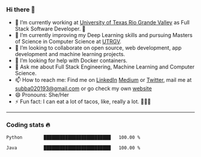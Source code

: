 

<!-- ![Banner](banner.gif) -->

### Hi there 👋

- 🔭 I’m currently working at [University of Texas Rio Grande Valley](https://www.utrgv.edu/en-us/) as Full Stack Software Developer. 🥑
- 🌱 I’m currently improving my Deep Learning skills and pursuing Masters of Science in Computer Science at [UTRGV](https://www.utrgv.edu/en-us/).
- 👯 I’m looking to collaborate on open source, web development, app development and machine learning projects.
- 🤔 I’m looking for help with Docker containers.
- 💬 Ask me about Full Stack Engineering, Machine Learning and Computer Science.
- 📫 How to reach me: Find me on [LinkedIn](https://www.linkedin.com/in/subbalakshmim/) [Medium](http://subba-lakshmi.medium.com) or [Twitter](https://twitter.com/subbalakshmi___), mail me at [subba020193@gmail.com](mailto:subba020193@gmail.com) or go check my own [website](https://www.linkedin.com/in/subbalakshmim/)
- 😄 Pronouns: She/Her
- ⚡ Fun fact: I can eat a lot of tacos, like, really a lot. 🌮🌮🌮

---

### Coding stats 🔥

<!--START_SECTION:waka-->
```text
Python        █████████████████████████   100.00 % 

Java          █████████████████████████   100.00 % 
```
<!--END_SECTION:waka-->
